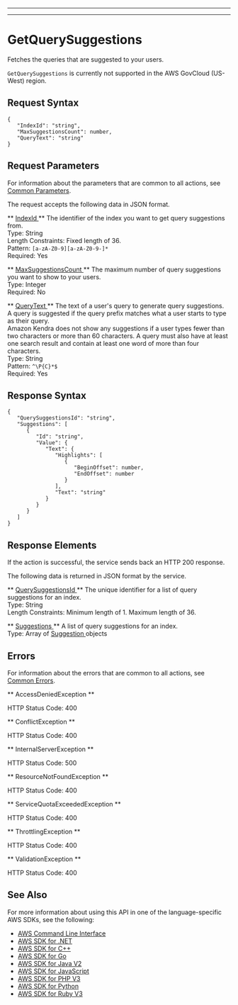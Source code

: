 --------

--------

# GetQuerySuggestions<a name="API_GetQuerySuggestions"></a>

Fetches the queries that are suggested to your users\.

 `GetQuerySuggestions` is currently not supported in the AWS GovCloud \(US\-West\) region\.

## Request Syntax<a name="API_GetQuerySuggestions_RequestSyntax"></a>

```
{
   "IndexId": "string",
   "MaxSuggestionsCount": number,
   "QueryText": "string"
}
```

## Request Parameters<a name="API_GetQuerySuggestions_RequestParameters"></a>

For information about the parameters that are common to all actions, see [Common Parameters](CommonParameters.md)\.

The request accepts the following data in JSON format\.

 ** [ IndexId ](#API_GetQuerySuggestions_RequestSyntax) **   <a name="Kendra-GetQuerySuggestions-request-IndexId"></a>
The identifier of the index you want to get query suggestions from\.  
Type: String  
Length Constraints: Fixed length of 36\.  
Pattern: `[a-zA-Z0-9][a-zA-Z0-9-]*`   
Required: Yes

 ** [ MaxSuggestionsCount ](#API_GetQuerySuggestions_RequestSyntax) **   <a name="Kendra-GetQuerySuggestions-request-MaxSuggestionsCount"></a>
The maximum number of query suggestions you want to show to your users\.  
Type: Integer  
Required: No

 ** [ QueryText ](#API_GetQuerySuggestions_RequestSyntax) **   <a name="Kendra-GetQuerySuggestions-request-QueryText"></a>
The text of a user's query to generate query suggestions\.  
A query is suggested if the query prefix matches what a user starts to type as their query\.  
Amazon Kendra does not show any suggestions if a user types fewer than two characters or more than 60 characters\. A query must also have at least one search result and contain at least one word of more than four characters\.  
Type: String  
Pattern: `^\P{C}*$`   
Required: Yes

## Response Syntax<a name="API_GetQuerySuggestions_ResponseSyntax"></a>

```
{
   "QuerySuggestionsId": "string",
   "Suggestions": [ 
      { 
         "Id": "string",
         "Value": { 
            "Text": { 
               "Highlights": [ 
                  { 
                     "BeginOffset": number,
                     "EndOffset": number
                  }
               ],
               "Text": "string"
            }
         }
      }
   ]
}
```

## Response Elements<a name="API_GetQuerySuggestions_ResponseElements"></a>

If the action is successful, the service sends back an HTTP 200 response\.

The following data is returned in JSON format by the service\.

 ** [ QuerySuggestionsId ](#API_GetQuerySuggestions_ResponseSyntax) **   <a name="Kendra-GetQuerySuggestions-response-QuerySuggestionsId"></a>
The unique identifier for a list of query suggestions for an index\.  
Type: String  
Length Constraints: Minimum length of 1\. Maximum length of 36\.

 ** [ Suggestions ](#API_GetQuerySuggestions_ResponseSyntax) **   <a name="Kendra-GetQuerySuggestions-response-Suggestions"></a>
A list of query suggestions for an index\.  
Type: Array of [ Suggestion ](API_Suggestion.md) objects

## Errors<a name="API_GetQuerySuggestions_Errors"></a>

For information about the errors that are common to all actions, see [Common Errors](CommonErrors.md)\.

 ** AccessDeniedException **   
  
HTTP Status Code: 400

 ** ConflictException **   
  
HTTP Status Code: 400

 ** InternalServerException **   
  
HTTP Status Code: 500

 ** ResourceNotFoundException **   
  
HTTP Status Code: 400

 ** ServiceQuotaExceededException **   
  
HTTP Status Code: 400

 ** ThrottlingException **   
  
HTTP Status Code: 400

 ** ValidationException **   
  
HTTP Status Code: 400

## See Also<a name="API_GetQuerySuggestions_SeeAlso"></a>

For more information about using this API in one of the language\-specific AWS SDKs, see the following:
+  [ AWS Command Line Interface](https://docs.aws.amazon.com/goto/aws-cli/kendra-2019-02-03/GetQuerySuggestions) 
+  [ AWS SDK for \.NET](https://docs.aws.amazon.com/goto/DotNetSDKV3/kendra-2019-02-03/GetQuerySuggestions) 
+  [ AWS SDK for C\+\+](https://docs.aws.amazon.com/goto/SdkForCpp/kendra-2019-02-03/GetQuerySuggestions) 
+  [ AWS SDK for Go](https://docs.aws.amazon.com/goto/SdkForGoV1/kendra-2019-02-03/GetQuerySuggestions) 
+  [ AWS SDK for Java V2](https://docs.aws.amazon.com/goto/SdkForJavaV2/kendra-2019-02-03/GetQuerySuggestions) 
+  [ AWS SDK for JavaScript](https://docs.aws.amazon.com/goto/AWSJavaScriptSDK/kendra-2019-02-03/GetQuerySuggestions) 
+  [ AWS SDK for PHP V3](https://docs.aws.amazon.com/goto/SdkForPHPV3/kendra-2019-02-03/GetQuerySuggestions) 
+  [ AWS SDK for Python](https://docs.aws.amazon.com/goto/boto3/kendra-2019-02-03/GetQuerySuggestions) 
+  [ AWS SDK for Ruby V3](https://docs.aws.amazon.com/goto/SdkForRubyV3/kendra-2019-02-03/GetQuerySuggestions) 